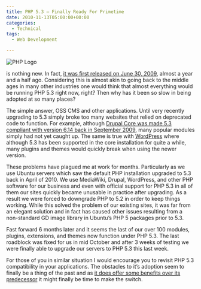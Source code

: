 ```yaml
---
title: PHP 5.3 – Finally Ready For Primetime
date: 2010-11-13T05:00:00+00:00
categories:
  - Technical
tags:
  - Web Development

---
```


![PHP Logo](/images/2010/11/PHP-Logo-225x118-1.png)

is nothing new. In fact, [it was first released on June 30, 2009](http://www.php.net/archive/2009.php#id2009-06-30-1), almost a year and a half ago. Considering this is almost akin to going back to the middle ages in many other industries one would think that almost everything would be running PHP 5.3 right now, right? Then why has it been so slow in being adopted at so many places?

The simple answer, OSS CMS and other applications. Until very recently upgrading to 5.3 simply broke too many websites that relied on deprecated code to function. For example, although [Drupal Core was made 5.3 compliant with version 6.14 back in September 2009](http://drupal.org/requirements), many popular modules simply had not yet caught up. The same is true with [WordPress](http://www.wordpress.org) where although 5.3 has been supported in the core installation for quite a while, many plugins and themes would quickly break when using the newer version.

These problems have plagued me at work for months. Particularly as we use Ubuntu servers which saw the default PHP installation upgraded to 5.3 back in April of 2010. We use MediaWiki, Drupal, WordPress, and other PHP software for our business and even with official support for PHP 5.3 in all of them our sites quickly became unusable in practice after upgrading. As a result we were forced to downgrade PHP to 5.2 in order to keep things working. While this solved the problem of our existing sites, it was far from an elegant solution and in fact has caused other issues resulting from a non-standard GD image library in Ubuntu’s PHP 5 packages prior to 5.3.

Fast forward 6 months later and it seems the last of our over 100 modules, plugins, extensions, and themes now function under PHP 5.3. The last roadblock was fixed for us in mid October and after 3 weeks of testing we were finally able to upgrade our servers to PHP 5.3 this last week.

For those of you in similar situation I would encourage you to revisit PHP 5.3 compatibility in your applications. The obstacles to it’s adoption seem to finally be a thing of the past and as [it does offer some benefits over its predecessor](http://www.phpclasses.org/blog/post/94-Upcoming-PHP-53-features-and-beyond.html) it might finally be time to make the switch.